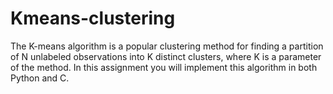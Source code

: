 # Kmeans-clustering
The K-means algorithm is a popular clustering method for finding a partition of N unlabeled observations into K distinct clusters, where K is a parameter of the method. In this assignment you will implement this algorithm in both Python and C.
